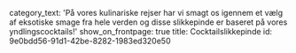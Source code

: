 category_text: 'På vores kulinariske rejser har vi smagt os igennem et vælg af eksotiske smage fra hele verden og disse slikkepinde er baseret på vores yndlingscocktails!'
show_on_frontpage: true
title: Cocktailslikkepinde
id: 9e0bdd56-91d1-42be-8282-1983ed320e50
